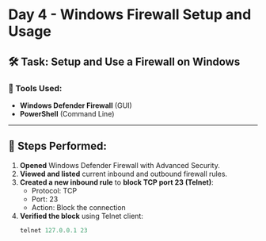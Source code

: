 # Day 4 - Windows Firewall Setup and Usage

## 🛠️ Task: Setup and Use a Firewall on Windows

### 🔧 Tools Used:
- **Windows Defender Firewall** (GUI)
- **PowerShell** (Command Line)

---

## 🧾 Steps Performed:

1. **Opened** Windows Defender Firewall with Advanced Security.
2. **Viewed and listed** current inbound and outbound firewall rules.
3. **Created a new inbound rule** to **block TCP port 23 (Telnet)**:
   - Protocol: TCP  
   - Port: 23  
   - Action: Block the connection
4. **Verified the block** using Telnet client:
   ```powershell
   telnet 127.0.0.1 23
